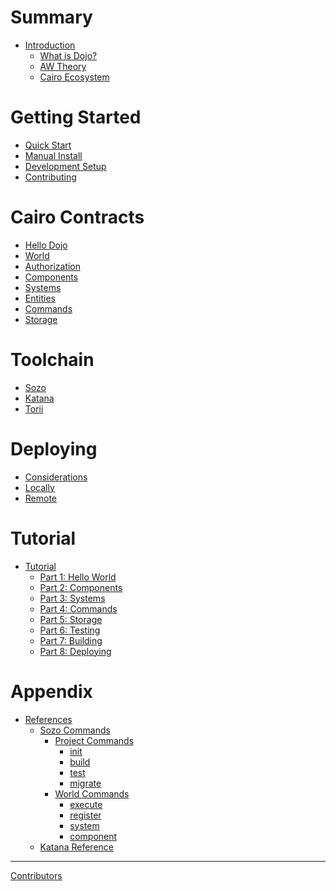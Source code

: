 # Summary

-   [Introduction](./README.md)
    -   [What is Dojo?](./theory/what-is-dojo.md)
    -   [AW Theory](./theory/autonomous-worlds.md)
    -   [Cairo Ecosystem](./theory/cairo.md)

# Getting Started

-   [Quick Start](./getting-started/quick-start.md)
-   [Manual Install](./getting-started/from-source.md)
-   [Development Setup](./getting-started/setup.md)
-   [Contributing](./getting-started/contributing.md)

# Cairo Contracts
-   [Hello Dojo](./cairo/hello-dojo.md)
-   [World](./cairo/world.md)
-   [Authorization](./cairo/authorization.md)
-   [Components](./cairo/components.md)
-   [Systems](./cairo/systems.md)
-   [Entities](./cairo/entities.md)
-   [Commands](./cairo/commands.md)
-   [Storage](./cairo/storage.md)

# Toolchain
-   [Sozo](./framework/sozo/overview.md)
-   [Katana](./framework/katana/overview.md)
-   [Torii](./framework/torii/overview.md)

# Deploying
-   [Considerations](./deployment/considerations.md)
-   [Locally](./deployment/locally.md)
-   [Remote](./deployment/remote.md)

# Tutorial
-   [Tutorial](./tutorial/README.md)
    -   [Part 1: Hello World](./tutorial/part-1.md)
    -   [Part 2: Components](./tutorial/part-2.md)
    -   [Part 3: Systems](./tutorial/part-3.md)
    -   [Part 4: Commands](./tutorial/part-4.md)
    -   [Part 5: Storage](./tutorial/part-5.md)
    -   [Part 6: Testing](./tutorial/part-6.md)
    -   [Part 7: Building](./tutorial/part-7.md)
    -   [Part 8: Deploying](./tutorial/part-8.md)

# Appendix

-   [References](./reference/README.md)
    -   [Sozo Commands](./reference/sozo/README.md)
        -   [Project Commands](./reference/sozo/project-commands.md)
            -   [init]()
            -   [build]()
            -   [test]()
            -   [migrate]()
        -   [World Commands](./reference/sozo/world-commands.md)
            -   [execute]()
            -   [register]()
            -   [system]()
            -   [component]()
    -   [Katana Reference](./reference/katana/README.md)

---

[Contributors](misc/contributors.md)

<!-- # Building with Dojo
- [World](./world/world-planning.md)
  - [Component Creation](./world/component-creation.md)
  - [System Creation](./world/system-creation.md)
  - [Building](./world/building.md)
  - [Deploying](./world/deploying.md) -->
